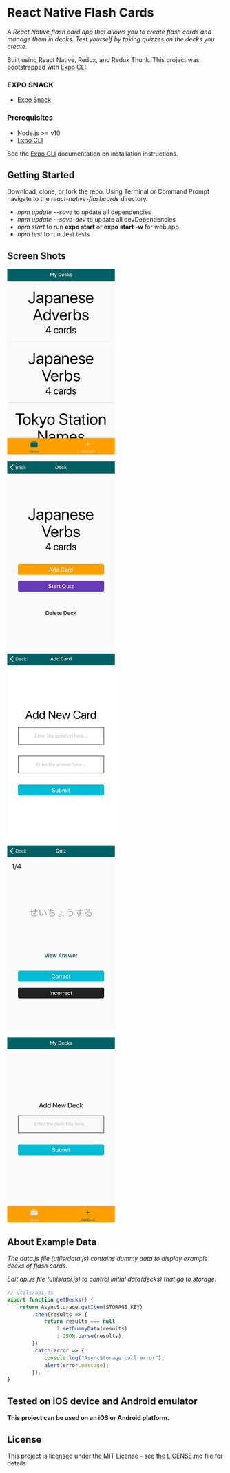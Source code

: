 # React Native Flash Cards

_A React Native flash card app that allows you to create flash cards and manage them in decks. Test yourself by taking quizzes on the decks you create._

Built using React Native, Redux, and Redux Thunk.
This project was bootstrapped with [Expo CLI](https://github.com/expo/expo-cli).

### EXPO SNACK

-   [Expo Snack]()

### Prerequisites

-   Node.js >= v10
-   [Expo CLI](https://docs.expo.io/versions/latest/workflow/expo-cli)

See the [Expo CLI](https://docs.expo.io/versions/latest/workflow/expo-cli) documentation on installation instructions.

## Getting Started

Download, clone, or fork the repo.
Using Terminal or Command Prompt navigate to the _react-native-flashcards_ directory.

-   _npm update --save_ to update all dependencies
-   _npm update --save-dev_ to update all devDependencies
-   _npm start_ to run **expo start** or **expo start -w** for web app
-   _npm test_ to run Jest tests

## Screen Shots

![alt text](https://github.com/tone4hook/react-native-flashcards/raw/master/screenshots/home.jpg "Home Screen")

![alt text](https://github.com/tone4hook/react-native-flashcards/raw/master/screenshots/deck.jpg "Deck Screen")

![alt text](https://github.com/tone4hook/react-native-flashcards/raw/master/screenshots/new-card.jpg "Add Card Screen")

![alt text](https://github.com/tone4hook/react-native-flashcards/raw/master/screenshots/quiz.jpg "Quiz Screen")

![alt text](https://github.com/tone4hook/react-native-flashcards/raw/master/screenshots/new-deck.jpg "Add New Deck Screen")

## About Example Data

_The data.js file (utils/data.js) contains dummy data to display example decks of flash cards._

_Edit api.js file (utils/api.js) to control initial data(decks) that go to storage._

```javascript
// utils/api.js
export function getDecks() {
    return AsyncStorage.getItem(STORAGE_KEY)
        .then(results => {
            return results === null
                ? setDummyData(results)
                : JSON.parse(results);
        })
        .catch(error => {
            console.log("AsyncStorage call error");
            alert(error.message);
        });
}
```

## Tested on iOS device and Android emulator

**This project can be used on an iOS or Android platform.**

## License

This project is licensed under the MIT License - see the [LICENSE.md](LICENSE.md) file for details
